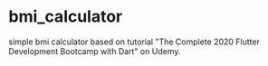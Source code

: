 # bmi_calculator

simple bmi calculator based on tutorial "The Complete 2020 Flutter Development Bootcamp with Dart" on Udemy.
